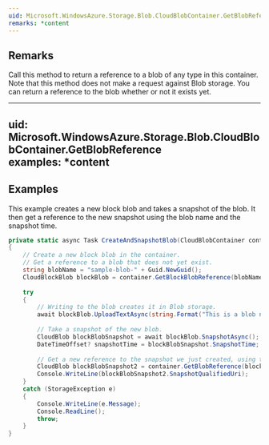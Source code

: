 ```yaml
---  
uid: Microsoft.WindowsAzure.Storage.Blob.CloudBlobContainer.GetBlobReference  
remarks: *content  
---  
```

  
## Remarks  
 Call this method to return a reference to a blob of any type in this container. Note that this method does not make a request against Blob storage. You can return a reference to the blob whether or not it exists yet.  
  
---  
uid: Microsoft.WindowsAzure.Storage.Blob.CloudBlobContainer.GetBlobReference  
examples: *content  
---  
  
## Examples  
 This example creates a new block blob and takes a snapshot of the blob. It then get a reference to the new snapshot using the blob name and the snapshot time.  
  
```c#  
private static async Task CreateAndSnapshotBlob(CloudBlobContainer container)  
{  
    // Create a new block blob in the container.  
    // Get a reference to a blob that does not yet exist.  
    string blobName = "sample-blob-" + Guid.NewGuid();  
    CloudBlockBlob blockBlob = container.GetBlockBlobReference(blobName);  
  
    try  
    {  
        // Writing to the blob creates it in Blob storage.  
        await blockBlob.UploadTextAsync(string.Format("This is a blob named {0}", blobName));  
  
        // Take a snapshot of the new blob.  
        CloudBlob blockBlobSnapshot = await blockBlob.SnapshotAsync();  
        DateTimeOffset? snapshotTime = blockBlobSnapshot.SnapshotTime;  
  
        // Get a new reference to the snapshot we just created, using the name and snapshot time.  
        CloudBlob blockBlobSnapshot2 = container.GetBlobReference(blockBlobSnapshot.Name, blockBlobSnapshot.SnapshotTime);  
        Console.WriteLine(blockBlobSnapshot2.SnapshotQualifiedUri);  
    }  
    catch (StorageException e)  
    {  
        Console.WriteLine(e.Message);  
        Console.ReadLine();  
        throw;  
    }  
}  
  
```